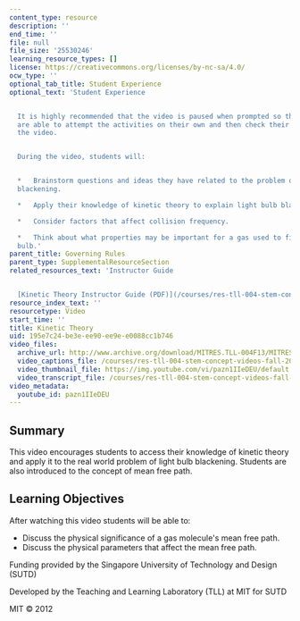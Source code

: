 ```yaml
---
content_type: resource
description: ''
end_time: ''
file: null
file_size: '25530246'
learning_resource_types: []
license: https://creativecommons.org/licenses/by-nc-sa/4.0/
ocw_type: ''
optional_tab_title: Student Experience
optional_text: 'Student Experience


  It is highly recommended that the video is paused when prompted so that students
  are able to attempt the activities on their own and then check their solutions against
  the video.


  During the video, students will:


  *   Brainstorm questions and ideas they have related to the problem of light bulb
  blackening.

  *   Apply their knowledge of kinetic theory to explain light bulb blackening.

  *   Consider factors that affect collision frequency.

  *   Think about what properties may be important for a gas used to fill a light
  bulb.'
parent_title: Governing Rules
parent_type: SupplementalResourceSection
related_resources_text: 'Instructor Guide


  [Kinetic Theory Instructor Guide (PDF)](/courses/res-tll-004-stem-concept-videos-fall-2013/resources/mitres_tll-004f13_kinguide)'
resource_index_text: ''
resourcetype: Video
start_time: ''
title: Kinetic Theory
uid: 195e7c24-be3e-ee90-ee9e-e0088cc1b746
video_files:
  archive_url: http://www.archive.org/download/MITRES.TLL-004F13/MITRES_TLL-004F13_kinetic_theory_intro_300k.mp4
  video_captions_file: /courses/res-tll-004-stem-concept-videos-fall-2013/959b6154205a5c568d790305e9a04810_pazn1IIeDEU.vtt
  video_thumbnail_file: https://img.youtube.com/vi/pazn1IIeDEU/default.jpg
  video_transcript_file: /courses/res-tll-004-stem-concept-videos-fall-2013/4ace439e140a4fafc3f109568c2e932c_pazn1IIeDEU.pdf
video_metadata:
  youtube_id: pazn1IIeDEU
---
```


Summary
-------

This video encourages students to access their knowledge of kinetic theory and apply it to the real world problem of light bulb blackening. Students are also introduced to the concept of mean free path.

Learning Objectives
-------------------

After watching this video students will be able to:

*   Discuss the physical significance of a gas molecule's mean free path.
*   Discuss the physical parameters that affect the mean free path.

Funding provided by the Singapore University of Technology and Design (SUTD)

Developed by the Teaching and Learning Laboratory (TLL) at MIT for SUTD

MIT © 2012

